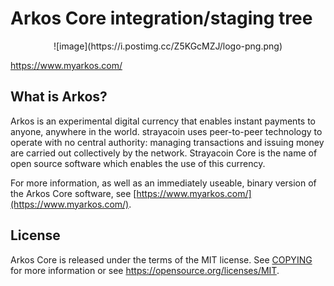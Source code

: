Arkos Core integration/staging tree
=====================================

<center>
![image](https://i.postimg.cc/Z5KGcMZJ/logo-png.png)
</center>

https://www.myarkos.com/

What is Arkos?
----------------

Arkos is an experimental digital currency that enables instant payments to
anyone, anywhere in the world. strayacoin uses peer-to-peer technology to operate
with no central authority: managing transactions and issuing money are carried
out collectively by the network. Strayacoin Core is the name of open source
software which enables the use of this currency.

For more information, as well as an immediately useable, binary version of
the Arkos Core software, see [https://www.myarkos.com/](https://www.myarkos.com/).

License
-------

Arkos Core is released under the terms of the MIT license. See [COPYING](COPYING) for more
information or see https://opensource.org/licenses/MIT.
